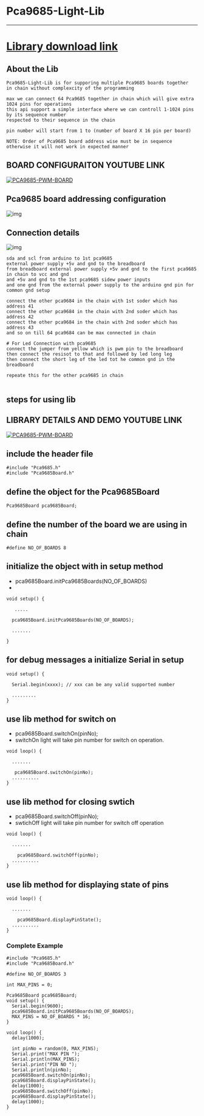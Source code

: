 # Pca9685-Light-Lib

---

# <a href="https://github.com/adarshkumarsingh83/Pca9685-Light-Lib/archive/production.zip"> Library download link </a>

## About the Lib 
```
Pca9685-Light-Lib is for supporing multiple Pca9685 boards together 
in chain without complexcity of the programming 

max we can connect 64 Pca9685 together in chain which will give extra 1024 pins for operations 
this api support a simple interface where we can controll 1-1024 pins by its sequence number 
respected to their sequence in the chain 

pin number will start from 1 to (number of board X 16 pin per board)

NOTE: Order of Pca9685 board address wise must be in sequence otherwise it will not work in expected manner 

```


## BOARD CONFIGURAITON YOUTUBE LINK
[![PCA9685-PWM-BOARD](http://img.youtube.com/vi/-SGKnX_kVgc/0.jpg)](https://www.youtube.com/watch?v=-SGKnX_kVgc "PCA9685-PWM-BOARD")


## Pca9685 board addressing configuration 
![img](/image/pca9685-soldering-address-chart.png)


## Connection details 

![img](/image/connections.JPG)

```
sda and scl from arduino to 1st pca9685 
external power supply +5v and gnd to the breadboard 
from breadboard external power supply +5v and gnd to the first pca9685  in chain to vcc and gnd 
and +5v and gnd to the 1st pca9685 sidew power inputs 
and one gnd from the external power supply to the arduino gnd pin for common gnd setup 

connect the other pca9684 in the chain with 1st soder which has address 41 
connect the other pca9684 in the chain with 2nd soder which has address 42 
connect the other pca9684 in the chain with 2nd soder which has address 43 
and so on till 64 pca9684 can be max connected in chain 

# For Led Connection with pca9685
connect the jumper from yellow which is pwm pin to the breadboard 
then connect the resisot to that and followed by led long leg 
then connect the short leg of the led tot he common gnd in the breadboard 

repeate this for the other pca9685 in chain 


```

## steps for using lib

## LIBRARY DETAILS AND DEMO YOUTUBE LINK
[![PCA9685-PWM-BOARD](http://img.youtube.com/vi/H53pd6t0KY0/0.jpg)](https://www.youtube.com/watch?v=H53pd6t0KY0 "PCA9685-PWM-BOARD")


## include the header file
```
#include "Pca9685.h"
#include "Pca9685Board.h"
```

## define the object for the Pca9685Board
```
Pca9685Board pca9685Board;

```

## define the number of the board we are using in chain
```
#define NO_OF_BOARDS 8
```

## initialize the object with in setup method
* pca9685Board.initPca9685Boards(NO_OF_BOARDS)
* 
```
void setup() {
  
   .....

  pca9685Board.initPca9685Boards(NO_OF_BOARDS);

  .......

}
```

## for debug messages a initialize Serial in setup
```
void setup() {
  
  Serial.begin(xxxx); // xxx can be any valid supported number 

  .........
}

```

## use lib method for switch on 
* pca9685Board.switchOn(pinNo);
* switchOn light will take pin number for switch on operation.
```
void loop() {
  
  .......

   pca9685Board.switchOn(pinNo);
  ..........
}
```

## use lib method for closing swtich 
* pca9685Board.switchOff(pinNo);
* swtichOff light will take pin number for switch off operation 
```
void loop() {
  
  .......

	pca9685Board.switchOff(pinNo);
  ..........
}
```

## use lib method for displaying state of pins 
```
void loop() {
  
  .......

	pca9685Board.displayPinState();
  ..........
}
```

### Complete Example
```
#include "Pca9685.h"
#include "Pca9685Board.h"

#define NO_OF_BOARDS 3

int MAX_PINS = 0;

Pca9685Board pca9685Board;
void setup() {
  Serial.begin(9600);
  pca9685Board.initPca9685Boards(NO_OF_BOARDS);
  MAX_PINS = NO_OF_BOARDS * 16;
}

void loop() {
  delay(1000);

  int pinNo = random(0, MAX_PINS);
  Serial.print("MAX PIN ");
  Serial.println(MAX_PINS);
  Serial.print("PIN NO ");
  Serial.println(pinNo);
  pca9685Board.switchOn(pinNo);
  pca9685Board.displayPinState();
  delay(1000);
  pca9685Board.switchOff(pinNo);
  pca9685Board.displayPinState();
  delay(1000);
}

```
